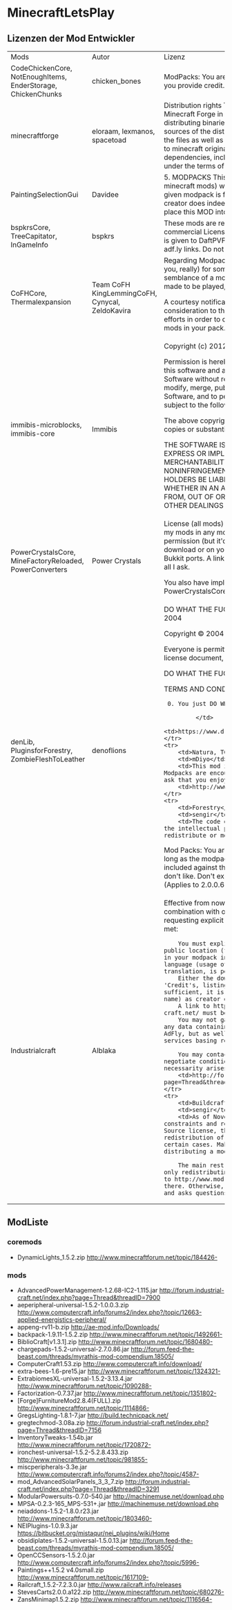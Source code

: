 # MinecraftLetsPlay
## Lizenzen der Mod Entwickler
<table>
    <tr>
        <td>Mods</td>
        <td>Autor</td>
        <td>Lizenz</td>
        <td>Quelle</td>
    </tr>
    <tr>
        <td>
CodeChickenCore, NotEnoughItems, EnderStorage, ChickenChunks
        </td>
        <td>
chicken_bones
        </td>
        <td>
ModPacks:
You are welcome to include any of my mods in modpacks as long as you provide credit. My name and a link to this page is fine.
        </td>
        <td>
http://www.minecraftforum.net/topic/909223-
        </td>
    </tr>
    <tr>
        <td>minecraftforge</td>
        <td>eloraam, lexmanos, spacetoad</td>
        <td>
Distribution rights
The user of Minecraft Forge is allowed to redistribute Minecraft Forge in partially, in totallity, or included in a distribution. When distributing binaries or class files, the user must provide means to obtain the sources of the distributed version of Minecraft Forge at no costs. This includes the files as well as any dependency that the code may rely on, including patches to minecraft original sources.  Modification of Minecraft Forge as well as dependencies, including patches to minecraft original sources, has to remain under the terms of the present license.</td>
        <td>http://sourceforge.net/p/minecraftforge/wiki/Minecraft%20Forge%20Public%20License%201.0/</td>
    </tr>
    <tr>
        <td>PaintingSelectionGui</td>
        <td>Davidee</td>
        <td>5. MODPACKS
This MOD can be freely put into a modpack (collection of minecraft mods) without the need for explicit permission by the OWNER if the given modpack is freely provided to the public OR private group. If the modpack creator does indeed profit from the modpack, explicit permission is required to place this MOD into the modpack.</td>
        <td>http://www.minecraftforum.net/topic/1398968-</td>
    </tr>
    <tr>
        <td>bspkrsCore, TreeCapitator, InGameInfo</td>
        <td>bspkrs</td>
        <td>These mods are released under the Creative Commons Share Alike non-commercial License.  They are allowed to be used in mod packs as long as credit is given to DaftPVF and myself and the URL of this forum thread is provided.  No adf.ly links.  Do not post these mods on other sites. </td>
        <td>http://www.minecraftforum.net/topic/1009577-</td>
    </tr>
    <tr>
        <td>CoFHCore, Thermalexpansion</td>
        <td>Team CoFH
        KingLemmingCoFH, Cynycal, ZeldoKavira</td>
        <td>Regarding Modpacks
This is the Internet. Even if you don't like us (we still like you, really) for some reason, we can't (and wouldn't) stop you and maintain any semblance of a moral high ground, so have fun. Permission granted. This was made to be played, after all.
        
A courtesy notification is definitely appreciated, as well as a link to the wiki. As a consideration to the community, I would request that you make all possible efforts in order to comply with the respective licenses and terms of all other mods in your pack.</td>
        <td>http://thermalexpansion.wikispaces.com/License</td>
    </tr>
    <tr>
        <td>immibis-microblocks, immibis-core</td>
        <td>Immibis</td>
        <td>
Copyright (c) 2012 Alex "immibis" Campbell

Permission is hereby granted, free of charge, to any person obtaining a copy of this software and associated documentation files (the "Software"), to deal in the Software without restriction, including without limitation the rights to use, copy, modify, merge, publish, distribute, sublicense, and/or sell copies of the Software, and to permit persons to whom the Software is furnished to do so, subject to the following conditions:

The above copyright notice and this permission notice shall be included in all copies or substantial portions of the Software.

THE SOFTWARE IS PROVIDED "AS IS", WITHOUT WARRANTY OF ANY KIND, EXPRESS OR IMPLIED, INCLUDING BUT NOT LIMITED TO THE WARRANTIES OF MERCHANTABILITY, FITNESS FOR A PARTICULAR PURPOSE AND NONINFRINGEMENT. IN NO EVENT SHALL THE AUTHORS OR COPYRIGHT HOLDERS BE LIABLE FOR ANY CLAIM, DAMAGES OR OTHER LIABILITY, WHETHER IN AN ACTION OF CONTRACT, TORT OR OTHERWISE, ARISING FROM, OUT OF OR IN CONNECTION WITH THE SOFTWARE OR THE USE OR OTHER DEALINGS IN THE SOFTWARE.</td>
        <td>http://www.minecraftforum.net/topic/1001131-</td>
    </tr>
    <tr>
        <td>PowerCrystalsCore, MineFactoryReloaded, PowerConverters</td>
        <td>Power Crystals</td>
        <td>License (all mods)
Free for non-commercial use. You are free to include any of my mods in any modpacks or server-specific packs without needing to ask permission (but it'd be nice to hear if you do!), provided something either in the download or on your site lists me as the creator. You are also free to produce Bukkit ports. A link to this thread would be nice for any of the above, but that's all I ask.
        
You also have implied permission to build mods that depend on PowerCrystalsCore, if you want some of the functionality in there.</td>
        <td>http://www.minecraftforum.net/topic/1629898-</td>
    </tr>
    <tr>
        <td>denLib, PluginsforForestry, ZombieFleshToLeather</td>
        <td>denoflions</td>
        <td>DO WHAT THE FUCK­ YOU WANT TO PUBLIC LICENSE 
Version 2, December 2004

Copyright © 2004 Sam Hocevar <sam@hocevar.net>

Everyone is permitted to copy and distribute verbatim or modified copies of this license document, and changing it is allowed as long as the name is changed.

DO WHAT THE FUCK­ YOU WANT TO PUBLIC LICENSE

   TERMS AND CONDITIONS FOR COPYING, DISTRIBUTION AND MODIFICATION 
   
     0. You just DO WHAT THE FUCK­ YOU WANT TO.
     
             </td>
        <td>https://www.dropbox.com/sh/qqgsswnyxh2mq9f/RqKpzJCanI/LICENSE.txt</td>
    </tr>
    <tr>
        <td>Natura, TConstruct</td>
        <td>mDiyo</td>
        <td>This mod is covered under the Creative Commons 3.0 license. Modpacks are encouraged, feel free to do anything you like with it. I only ask that you enjoy it! </td>
        <td>http://www.minecraftforum.net/topic/1659892-</td>
    </tr>
    <tr>
        <td>Forestry</td>
        <td>sengir</td>
        <td>The code of “Forestry for Minecraft” in source or binary form is the intellectual property of SirSengir. You may not reproduce, redistribute or modify it unless noted otherwise below.

Mod Packs: You are free to add Forestry to your modpack and redistribute it, as long as the modpack is strictly non-profit and none of the other mods are included against their license. Yes, this even applies to packs made by people I don't like. Don't expect me to play tech support for your modpack though. (Applies to 2.0.0.6+ and later.)</td>
        <td>http://forestry.sengir.net/wiki.new/doku.php?id=main:downloads</td>
    </tr>
    <tr>
        <td>Industrialcraft</td>
        <td>Alblaka</td>
        <td>Effective from now on, you may redistribute IC²'s original download (in any combination with other files or mods) in the form of 'ModPack's, without requesting explicit permission in advance, as long as following conditions are met:

        You must explicitely state, on the website, thread, blog or other public location (further referred to as 'location'), the presence of IC² in your modpack in a readable and user-understandable manner and English language (usage of multiple languages, including at least one English translation, is permitted).
        Either the download or the location must contain some sort of 'Credit's, listing up the 'IC² Dev Team' (this term is considered sufficient, it is not necessary to label the members of the Dev Team by name) as creator of IC².
        A link to http://www.industrial-craft.net/ or http://forum.industrial-craft.net/ must be present, user-visible, at the location of publication.
        You may not gain any direct revenue associated with the download of any data containing the redistributed IC² files. This literally applies to AdFly, but as well to other advertisment services, including those services basing revenue of website traffic.

        You may contact me (aka Alblaka), head of the IC² Dev Team, to negotiate conditions different from those specified above, if the necessarity arises.</td>
        <td>http://forum.industrial-craft.net/index.php?page=Thread&threadID=7994</td>
    </tr>
    <tr>
        <td>Buildcraft</td>
        <td>sengir</td>
        <td>As of November 1st, 2011, the answer is YES. But that comes with constraints and restrictions. BuildCraft is released through an Open-Source license, the Minecraft Mod Public License. It does allow redistribution of the mod in its various forms (sources, binaries) in certain cases. Make sure that you do understand the license before distributing a mod including BuildCraft!

        The main restriction is that sources must be accessible. If you are only redistributing the unmodified binaries, or class files, adding a link to http://www.mod-buildcraft.com is enough – sources can be retrieved from there. Otherwise, make sure that you clearly understand the implications, and asks questions in the forum if needed.
</td>
        <td>http://www.mod-buildcraft.com/documentation/faq/#mod_pack</td>
    </tr>
</table>

## ModListe

### coremods
* DynamicLights_1.5.2.zip <http://www.minecraftforum.net/topic/184426->

### mods
* AdvancedPowerManagement-1.2.68-IC2-1.115.jar <http://forum.industrial-craft.net/index.php?page=Thread&threadID=7900>
* aeperipheral-universal-1.5.2-1.0.0.3.zip <http://www.computercraft.info/forums2/index.php?/topic/12663-applied-energistics-peripheral/>
* appeng-rv11-b.zip <http://ae-mod.info/Downloads/>
* backpack-1.9.11-1.5.2.zip <http://www.minecraftforum.net/topic/1492661->
* BiblioCraft[v1.3.1].zip <http://www.minecraftforum.net/topic/1680480->
* chargepads-1.5.2-universal-2.7.0.86.jar <http://forum.feed-the-beast.com/threads/myrathis-mod-compendium.18505/>
* ComputerCraft1.53.zip <http://www.computercraft.info/download/>
* extra-bees-1.6-pre15.jar <http://www.minecraftforum.net/topic/1324321->
* ExtrabiomesXL-universal-1.5.2-3.13.4.jar <http://www.minecraftforum.net/topic/1090288->
* Factorization-0.7.37.jar <http://www.minecraftforum.net/topic/1351802->
* [Forge]FurnitureMod2.8.4(FULL).zip <http://www.minecraftforum.net/topic/1114866->
* GregsLighting-1.8.1-7.jar <http://build.technicpack.net/>
* gregtechmod-3.08a.zip <http://forum.industrial-craft.net/index.php?page=Thread&threadID=7156>
* InventoryTweaks-1.54b.jar <http://www.minecraftforum.net/topic/1720872->
* ironchest-universal-1.5.2-5.2.8.433.zip <http://www.minecraftforum.net/topic/981855->
* miscperipherals-3.3e.jar <http://www.computercraft.info/forums2/index.php?/topic/4587->
* mod_AdvancedSolarPanels_3_3_7.zip <http://forum.industrial-craft.net/index.php?page=Thread&threadID=3291>
* ModularPowersuits-0.7.0-540.jar <http://machinemuse.net/download.php>
* MPSA-0.2.3-165_MPS-531+.jar <http://machinemuse.net/download.php>
* neiaddons-1.5.2-1.8.0.r23.jar <http://www.minecraftforum.net/topic/1803460->
* NEIPlugins-1.0.9.3.jar <https://bitbucket.org/mistaqur/nei_plugins/wiki/Home>
* obsidiplates-1.5.2-universal-1.5.0.13.jar <http://forum.feed-the-beast.com/threads/myrathis-mod-compendium.18505/>
* OpenCCSensors-1.5.2.0.jar <http://www.computercraft.info/forums2/index.php?/topic/5996->
* Paintings++1.5.2 v4.0small.zip <http://www.minecraftforum.net/topic/1617109->
* Railcraft_1.5.2-7.2.3.0.jar <http://www.railcraft.info/releases>
* StevesCarts2.0.0.a122.zip <http://www.minecraftforum.net/topic/680276->
* ZansMinimap1.5.2.zip <http://www.minecraftforum.net/topic/1116564->
